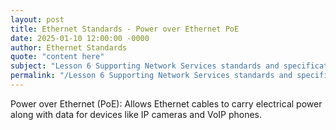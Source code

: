 ```yaml
---
layout: post
title: Ethernet Standards - Power over Ethernet PoE
date: 2025-01-10 12:00:00 -0000
author: Ethernet Standards
quote: "content here"
subject: "Lesson 6 Supporting Network Services standards and specifications"
permalink: "/Lesson 6 Supporting Network Services standards and specifications/Ethernet Standards/Ethernet Standards - Power over Ethernet PoE"
---
```


Power over Ethernet (PoE): Allows Ethernet cables to carry electrical power along with data for devices like IP cameras and VoIP phones.
